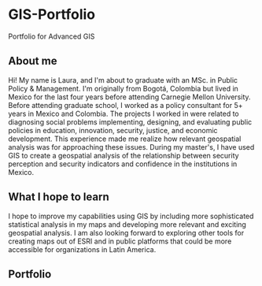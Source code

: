 # GIS-Portfolio
Portfolio for Advanced GIS

## About me
Hi! My name is Laura, and I'm about to graduate with an MSc. in Public Policy & Management. I'm originally from Bogotá, Colombia but lived in Mexico for the last four years before attending Carnegie Mellon University. Before attending graduate school, I worked as a policy consultant for 5+ years in Mexico and Colombia. The projects I worked in were related to diagnosing social problems implementing, designing, and evaluating public policies in education, innovation, security, justice, and economic development. This experience made me realize how relevant geospatial analysis was for approaching these issues. During my master's, I have used GIS to create a geospatial analysis of the relationship between security perception and security indicators and confidence in the institutions in Mexico.

## What I hope to learn
I hope to improve my capabilities using GIS by including more sophisticated statistical analysis in my maps and developing more relevant and exciting geospatial analysis. I am also looking forward to exploring other tools for creating maps out of ESRI and in public platforms that could be more accessible for organizations in Latin America. 

## Portfolio
